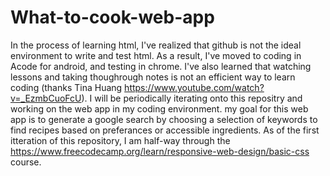 # What-to-cook-web-app

In the process of learning html, I've realized that github is not the ideal environment to write and test html.
As a result, I've moved to coding in Acode for android, and testing in chrome.
I've also learned that watching lessons and taking thoughrough notes is not an efficient way to learn coding (thanks Tina Huang https://www.youtube.com/watch?v=_EzmbCuoFcU).
I will be periodically iterating onto this repositry and working on the web app in my coding environment.
my goal for this web app is to generate a google search by choosing a selection of keywords to find recipes based on preferances or accessible ingredients.
As of the first itteration of this repository, I am half-way through the https://www.freecodecamp.org/learn/responsive-web-design/basic-css course.
